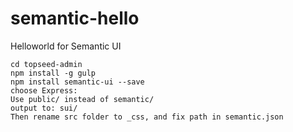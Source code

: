 # semantic-hello
Helloworld for Semantic UI

	cd topseed-admin
	npm install -g gulp
	npm install semantic-ui --save
	choose Express:
	Use public/ instead of semantic/
	output to: sui/
	Then rename src folder to _css, and fix path in semantic.json
